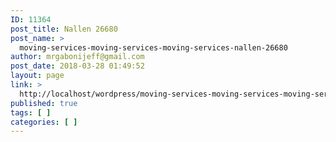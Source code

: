 ```yaml
---
ID: 11364
post_title: Nallen 26680
post_name: >
  moving-services-moving-services-moving-services-nallen-26680
author: mrgabonijeff@gmail.com
post_date: 2018-03-28 01:49:52
layout: page
link: >
  http://localhost/wordpress/moving-services-moving-services-moving-services-nallen-26680/
published: true
tags: [ ]
categories: [ ]
---
```

